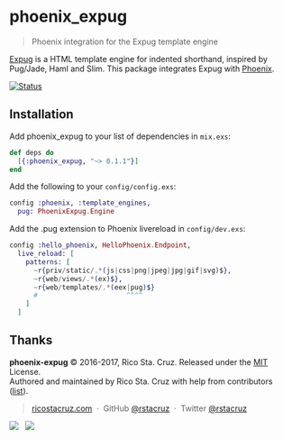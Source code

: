 # phoenix_expug

> Phoenix integration for the Expug template engine

[Expug] is a HTML template engine for indented shorthand, inspired by Pug/Jade, Haml and Slim. This package integrates Expug with [Phoenix].

[Expug]: https://github.com/rstacruz/expug
[Phoenix]: http://phoenixframework.org/

[![Status](https://travis-ci.org/rstacruz/phoenix_expug.svg?branch=master)](https://travis-ci.org/rstacruz/phoenix_expug "See test builds")

## Installation

Add phoenix_expug to your list of dependencies in `mix.exs`:

```elixir
def deps do
  [{:phoenix_expug, "~> 0.1.1"}]
end
```

Add the following to your `config/config.exs`:

```elixir
config :phoenix, :template_engines,
  pug: PhoenixExpug.Engine
```

Add the .pug extension to Phoenix livereload in `config/dev.exs`:

```elixir
config :hello_phoenix, HelloPhoenix.Endpoint,
  live_reload: [
    patterns: [
      ~r{priv/static/.*(js|css|png|jpeg|jpg|gif|svg)$},
      ~r{web/views/.*(ex)$},
      ~r{web/templates/.*(eex|pug)$}
      #                      ^^^^
    ]
  ]
```

## Thanks

**phoenix-expug** © 2016-2017, Rico Sta. Cruz. Released under the [MIT] License.<br>
Authored and maintained by Rico Sta. Cruz with help from contributors ([list][contributors]).

> [ricostacruz.com](http://ricostacruz.com) &nbsp;&middot;&nbsp;
> GitHub [@rstacruz](https://github.com/rstacruz) &nbsp;&middot;&nbsp;
> Twitter [@rstacruz](https://twitter.com/rstacruz)

[MIT]: http://mit-license.org/
[contributors]: http://github.com/rstacruz/phoenix_expug/contributors

[![](https://img.shields.io/github/followers/rstacruz.svg?style=social&label=@rstacruz)](https://github.com/rstacruz) &nbsp;
[![](https://img.shields.io/twitter/follow/rstacruz.svg?style=social&label=@rstacruz)](https://twitter.com/rstacruz)
